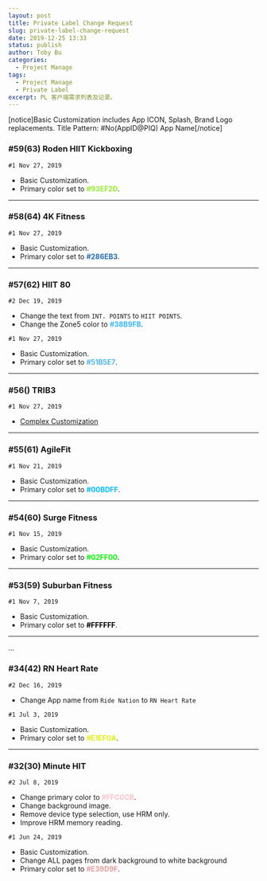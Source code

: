 ```yaml
---
layout: post
title: Private Label Change Request
slug: private-label-change-request
date: 2019-12-25 13:33
status: publish
author: Toby Bu
categories:
  - Project Manage
tags:
  - Project Manage
  - Private Label
excerpt: PL 客户端需求列表及记录。
---
```


[notice]Basic Customization includes App ICON, Splash, Brand Logo replacements.
Title Pattern: #No(AppID@PIQ) App Name[/notice]

### \#59(63) Roden HIIT Kickboxing
`#1 Nov 27, 2019`
- Basic Customization.
- Primary color set to **<font color=#93ef2d>#93EF2D</font>**.
----
### \#58(64) 4K Fitness
`#1 Nov 27, 2019`
- Basic Customization.
- Primary color set to **<font color=#286eb3>#286EB3</font>**.
----
### \#57(62) HIIT 80
`#2 Dec 19, 2019`
- Change the text from `INT. POINTS` to `HIIT POINTS`.
- Change the Zone5 color to **<font color=#38b9fb>#38B9FB</font>**.

`#1 Nov 27, 2019`
- Basic Customization.
- Primary color set to **<font color=#51b5e7>#51B5E7</font>**.
----
### \#56() TRIB3
`#1 Nov 27, 2019`
- [Complex Customization][1]

----
### \#55(61) AgileFit
`#1 Nov 21, 2019`
- Basic Customization.
- Primary color set to **<font color=#00bdff>#00BDFF</font>**.
----
### \#54(60) Surge Fitness
`#1 Nov 15, 2019`
- Basic Customization.
- Primary color set to **<font color=#02ff00>#02FF00</font>**.
----
### \#53(59) Suburban Fitness
`#1 Nov 7, 2019`
- Basic Customization.
- Primary color set to **<font color=#000000>#FFFFFF</font>**.
----

...

### \#34(42) RN Heart Rate
`#2 Dec 16, 2019`
- Change App name from `Ride Nation` to `RN Heart Rate`

`#1 Jul 3, 2019`
- Basic Customization.
- Primary color set to **<font color=#e1ef0a>#E1EF0A</font>**.
----
### \#32(30) Minute HIT
`#2 Jul 8, 2019`
- Change primary color to **<font color=#ffc0cb>#FFC0CB</font>**.
- Change background image.
- Remove device type selection, use HRM only.
- Improve HRM memory reading.

`#1 Jun 24, 2019`
- Basic Customization.
- Change ALL pages from dark background to white background
-  Primary color set to **<font color=#e39d9f>#E39D9F</font>**.

[1]: https://project.sourbell.im/archives/trib3
